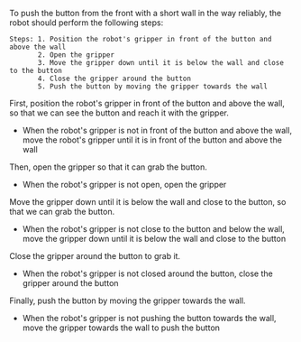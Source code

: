 To push the button from the front with a short wall in the way reliably, the robot should perform the following steps:

    Steps: 1. Position the robot's gripper in front of the button and above the wall
           2. Open the gripper
           3. Move the gripper down until it is below the wall and close to the button
           4. Close the gripper around the button
           5. Push the button by moving the gripper towards the wall

First, position the robot's gripper in front of the button and above the wall, so that we can see the button and reach it with the gripper.
- When the robot's gripper is not in front of the button and above the wall, move the robot's gripper until it is in front of the button and above the wall

Then, open the gripper so that it can grab the button.
- When the robot's gripper is not open, open the gripper

Move the gripper down until it is below the wall and close to the button, so that we can grab the button.
- When the robot's gripper is not close to the button and below the wall, move the gripper down until it is below the wall and close to the button

Close the gripper around the button to grab it.
- When the robot's gripper is not closed around the button, close the gripper around the button

Finally, push the button by moving the gripper towards the wall.
- When the robot's gripper is not pushing the button towards the wall, move the gripper towards the wall to push the button